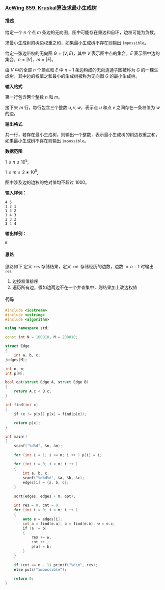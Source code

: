### [AcWing 859. Kruskal算法求最小生成树](https://www.acwing.com/problem/content/861/)

#### 描述

给定一个 $n$ 个点 $m$ 条边的无向图，图中可能存在重边和自环，边权可能为负数。

求最小生成树的树边权重之和，如果最小生成树不存在则输出 `impossible`。

给定一张边带权的无向图 $G=(V,E)$，其中 $V$ 表示图中点的集合，$E$ 表示图中边的集合，$n=|V|$，$m=|E|$。

由 $V$ 中的全部 $n$ 个顶点和 $E$ 中 $n−1$ 条边构成的无向连通子图被称为 $G$ 的一棵生成树，其中边的权值之和最小的生成树被称为无向图 $G$ 的最小生成树。

**输入格式**

第一行包含两个整数 $n$ 和 $m$。

接下来 $m$ 行，每行包含三个整数 $u,v,w$，表示点 $u$ 和点 $v$ 之间存在一条权值为 $w$ 的边。

**输出格式**

共一行，若存在最小生成树，则输出一个整数，表示最小生成树的树边权重之和，如果最小生成树不存在则输出 `impossible`。

**数据范围**

$1≤n≤10^5$,

$1≤m≤2∗10^5$,

图中涉及边的边权的绝对值均不超过 $1000$。

**输入样例：**

```
4 5
1 2 1
1 3 2
1 4 3
2 3 2
3 4 4
```

**输出样例：**

```
6
```

#### 思路

思路如下
定义 `res` 存储结果，定义 `cnt` 存储经历的边数，边数 $=n-1$ 时输出 `res`
1. 边按权值排序
2. 遍历所有边，假如边两边不在一个并查集中，则结果加上改边权值

#### 代码

```c++
#include <iostream>
#include <cstring>
#include <algorithm>

using namespace std;

const int N = 100010, M = 200010;

struct Edge
{
    int a, b, c;
}edges[M];

int n, m;
int p[N];

bool opt(struct Edge A, struct Edge B)
{
    return A.c < B.c;
}

int find(int x)
{
    if (x != p[x]) p[x] = find(p[x]);
    
    return p[x];
}

int main()
{
    scanf("%d%d", &n, &m);
    
    for (int i = 1; i <= n; i ++ ) p[i] = i;
    
    for (int i = 0; i < m; i ++ )
    {
        int a, b, c;
        scanf("%d%d%d", &a, &b, &c);
        edges[i] = {a, b, c};
    }
    
    sort(edges, edges + m, opt);
    
    int res = 0, cnt = 0;
    for (int i = 0; i < m; i ++ )
    {
        auto e = edges[i];
        int a = find(e.a), b = find(e.b), w = e.c;
        if (a != b)
        {
            res += w;
            cnt ++ ;
            p[a] = b;
        }
    }
    
    if (cnt == n - 1) printf("%d\n", res);
    else puts("impossible");
    
    return 0;
}
```